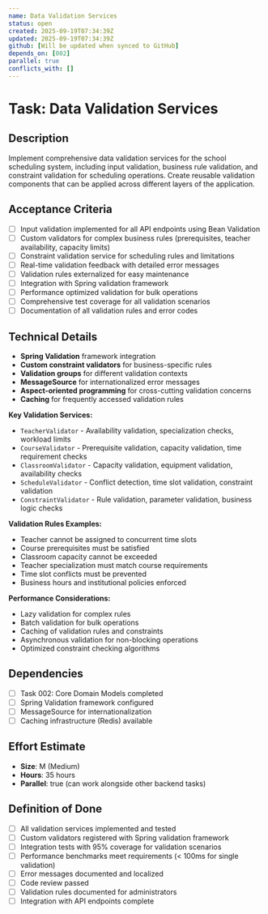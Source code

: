 ```yaml
---
name: Data Validation Services
status: open
created: 2025-09-19T07:34:39Z
updated: 2025-09-19T07:34:39Z
github: [Will be updated when synced to GitHub]
depends_on: [002]
parallel: true
conflicts_with: []
---
```


# Task: Data Validation Services

## Description
Implement comprehensive data validation services for the school scheduling system, including input validation, business rule validation, and constraint validation for scheduling operations. Create reusable validation components that can be applied across different layers of the application.

## Acceptance Criteria
- [ ] Input validation implemented for all API endpoints using Bean Validation
- [ ] Custom validators for complex business rules (prerequisites, teacher availability, capacity limits)
- [ ] Constraint validation service for scheduling rules and limitations
- [ ] Real-time validation feedback with detailed error messages
- [ ] Validation rules externalized for easy maintenance
- [ ] Integration with Spring validation framework
- [ ] Performance optimized validation for bulk operations
- [ ] Comprehensive test coverage for all validation scenarios
- [ ] Documentation of all validation rules and error codes

## Technical Details
- **Spring Validation** framework integration
- **Custom constraint validators** for business-specific rules
- **Validation groups** for different validation contexts
- **MessageSource** for internationalized error messages
- **Aspect-oriented programming** for cross-cutting validation concerns
- **Caching** for frequently accessed validation rules

**Key Validation Services:**
- `TeacherValidator` - Availability validation, specialization checks, workload limits
- `CourseValidator` - Prerequisite validation, capacity validation, time requirement checks
- `ClassroomValidator` - Capacity validation, equipment validation, availability checks
- `ScheduleValidator` - Conflict detection, time slot validation, constraint validation
- `ConstraintValidator` - Rule validation, parameter validation, business logic checks

**Validation Rules Examples:**
- Teacher cannot be assigned to concurrent time slots
- Course prerequisites must be satisfied
- Classroom capacity cannot be exceeded
- Teacher specialization must match course requirements
- Time slot conflicts must be prevented
- Business hours and institutional policies enforced

**Performance Considerations:**
- Lazy validation for complex rules
- Batch validation for bulk operations
- Caching of validation rules and constraints
- Asynchronous validation for non-blocking operations
- Optimized constraint checking algorithms

## Dependencies
- [ ] Task 002: Core Domain Models completed
- [ ] Spring Validation framework configured
- [ ] MessageSource for internationalization
- [ ] Caching infrastructure (Redis) available

## Effort Estimate
- **Size**: M (Medium)
- **Hours**: 35 hours
- **Parallel**: true (can work alongside other backend tasks)

## Definition of Done
- [ ] All validation services implemented and tested
- [ ] Custom validators registered with Spring validation framework
- [ ] Integration tests with 95% coverage for validation scenarios
- [ ] Performance benchmarks meet requirements (< 100ms for single validation)
- [ ] Error messages documented and localized
- [ ] Code review passed
- [ ] Validation rules documented for administrators
- [ ] Integration with API endpoints complete